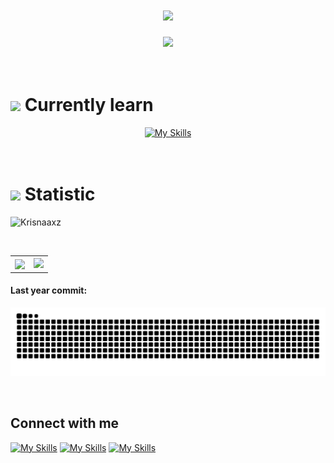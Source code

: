 <h1 align="center">
  <img src="https://readme-typing-svg.herokuapp.com/?font=8bit&size=30&center=true&vCenter=true&width=500&height=70&duration=4000&lines=Hello%2C+it's+emka;+Newbie+Developer!;" />
</h1>



<div align="center">
  <img src="https://user-images.githubusercontent.com/22107794/139580686-887df369-edb8-4bc8-b607-4fbf6d7e4866.gif">
<br><br><br>



<h1 align="left"> <img src="https://github.com/user-attachments/assets/b8b46085-c522-4c6d-a518-753d3245e51c" width="40" /> Currently learn</h1>

[![My Skills](https://skillicons.dev/icons?i=c,java,html,css,python,laravel,mysql,git,github,vscode,figma)](https://skillicons.dev)
<br><br><br>



<h1 align="left"> <img src="https://github.com/user-attachments/assets/d2c4f017-741d-4215-9421-b7f6455e2e40" width="40" /> Statistic </h1>
<p align="left"><img src="https://komarev.com/ghpvc/?username=Krisnaaxz&label=Profile%20views&color=0e75b6&style=flat" alt="Krisnaaxz" /></p>
<table>
 <tr>
    <th valign="center" >  
       <img align="left" src="https://github-readme-stats.vercel.app/api/top-langs/?username=Krisnaaxz&layout=compact&theme=dracula" />
    </th>
    <th valign="center">
       <img height="185em" src="https://github-readme-stats-eight-theta.vercel.app/api?username=Krisnaaxz&show_icons=true&theme=algolia&include_all_commits=true&count_private=true"/>    
    </th>
  </tr>
</table>

<h4 align="left">Last year commit:</h4>

![snake gif](https://github.com/Krisnaaxz/Krisnaaxz/blob/output/github-contribution-grid-snake-dark.svg)

</div>

<br>

## Connect with me
[![My Skills](https://skillicons.dev/icons?i=linkedin&theme=light)](http://www.linkedin.com/in/mangkriisnaa)
[![My Skills](https://skillicons.dev/icons?i=instagram&theme=light)](https://www.instagram.com/mangkriisnaa/)
[![My Skills](https://skillicons.dev/icons?i=gmail&theme=light)](mailto:krisnajayanova66@gmail.com)

